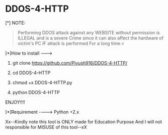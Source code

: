 # DDOS-4-HTTP

[*] NOTE:
 
 > Performing DDOS attack against any WEBSITE without permission is ILLEGAL and is a severe Crime since it can also affect the hardware of victim's PC IF attack is performed For a long time.<

[*]How to install --->

1. git clone https://github.com/Piyush916/DDOS-4-HTTP/

2. cd DDOS-4-HTTP

3. chmod +x DDOS-4-HTTP.py

4. python DDOS-4-HTTP

ENJOY!!!!

[*]Requirement ----> Python +2.x 


Xx--Kindly note this tool is ONLY made for Education Purpose And I will not responsible for MISUSE of this tool--xX

